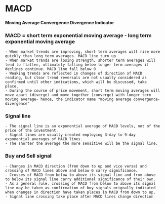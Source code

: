 # MACD
#### Moving Average Convergence Divergence Indicator 
### MACD = short term exponential moving average - long term exponential moving average
    - When market trends are improving, short term averages will rise more quickly than long term averages. MACD line turn up
    - When market trands are losing strength, shorter term averages will tend to flatten, ultimately falling below longer term averages if declines continue. MACD line fall below 0
    - Weaking trends are reflected in changes of direction of MACD reading, but clear trend reversals are not usually considered as confirmed until other indications, which will be discussed, take place.
    - During the course of price movement, short term moving averages will move apart (diverge) and move together (converge) with longer term moving average- hence, the indicator name "moving average convergence-divergence"
### Signal line
    - The signal line is an exponential average of MACD levels, not of the price of the investment. 
    - Signal lines are usually created employing 3-day to 9-day exponential averages of MACD lines.
    - The shorter the average the more sensitive will be the signal line.
### Buy and Sell signal
    - Changes in MACD direction (from down to up and vice versa) and crossing of MACD lines above and below 0 carry significance.
    - Crosses of MACD from below to above its signal line and from above to below its signal line carry additional significance of their own.
    - As a general rule, crossing of MACD from below to above its signal line may be taken as confirmation of buy signals orignally indicated when changes in direction have taken places in MACD from down to up.
    - Signal line crossing take place after MACD lines change direction
